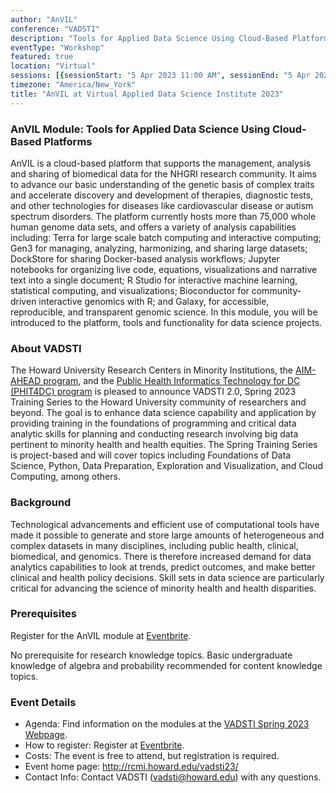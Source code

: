 ```yaml
---
author: "AnVIL"
conference: "VADSTI"
description: "Tools for Applied Data Science Using Cloud-Based Platforms"
eventType: "Workshop"
featured: true
location: "Virtual"
sessions: [{sessionStart: "5 Apr 2023 11:00 AM", sessionEnd: "5 Apr 2023 2:00 PM"}]
timezone: "America/New_York"
title: "AnVIL at Virtual Applied Data Science Institute 2023"
---
```


<event-hero></event-hero>

### AnVIL Module: Tools for Applied Data Science Using Cloud-Based Platforms
AnVIL is a cloud-based platform that supports the management, analysis and sharing of biomedical data for the NHGRI research community. It aims to advance our basic understanding of the genetic basis of complex traits and accelerate discovery and development of therapies, diagnostic tests, and other technologies for diseases like cardiovascular disease or autism spectrum disorders. The platform currently hosts more than 75,000 whole human genome data sets, and offers a variety of analysis capabilities including: Terra for large scale batch computing and interactive computing; Gen3 for managing, analyzing, harmonizing, and sharing large datasets; DockStore for sharing Docker-based analysis workflows; Jupyter notebooks for organizing live code, equations, visualizations and narrative text into a single document; R Studio for interactive machine learning, statistical computing, and visualizations; Bioconductor for community-driven interactive genomics with R; and Galaxy, for accessible, reproducible, and transparent genomic science. In this module, you will be introduced to the platform, tools and functionality for data science projects.

### About VADSTI
The Howard University Research Centers in Minority Institutions, the [AIM-AHEAD program](https://aim-ahead.net/home/about/what), and the [Public Health Informatics Technology for DC (PHIT4DC) program](https://www.phit4dc.com/) is pleased to announce VADSTI 2.0, Spring 2023 Training Series to the Howard University community of researchers and beyond. The goal is to enhance data science capability and application by providing training in the foundations of programming and critical data analytic skills for planning and conducting research involving big data pertinent to minority health and health equities. The Spring Training Series is project-based and will cover topics including Foundations of Data Science, Python, Data Preparation, Exploration and Visualization, and Cloud Computing, among others.

### Background
Technological advancements and efficient use of computational tools have made it possible to generate and store large amounts of heterogeneous and complex datasets in many disciplines, including public health, clinical, biomedical, and genomics. There is therefore increased demand for data analytics capabilities to look at trends, predict outcomes, and make better clinical and health policy decisions. Skill sets in data science are particularly critical for advancing the science of minority health and health disparities.

### Prerequisites
Register for the AnVIL module at [Eventbrite](https://www.eventbrite.com/e/virtual-applied-data-science-training-institute-vadsti-training-series-tickets-529370851467).

No prerequisite for research knowledge topics. Basic undergraduate knowledge of algebra and probability recommended for content knowledge topics.

### Event Details

- Agenda:  Find information on the modules at the [VADSTI Spring 2023 Webpage](http://rcmi.howard.edu/vadsti23/).
- How to register: Register at [Eventbrite](https://www.eventbrite.com/e/virtual-applied-data-science-training-institute-vadsti-training-series-tickets-529370851467).
- Costs:  The event is free to attend, but registration is required.
- Event home page:  http://rcmi.howard.edu/vadsti23/
- Contact Info: Contact VADSTI (vadsti@howard.edu) with any questions. 